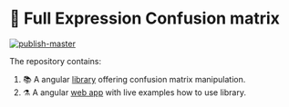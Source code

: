 # 🚀 Full Expression Confusion matrix

[![publish-master](https://github.com/FullExpression/confusion-matrix/actions/workflows/publish-master.yml/badge.svg?branch=master)](https://github.com/FullExpression/confusion-matrix/actions/workflows/publish-master.yml)

The repository contains:

1. 📚 A angular [library](./projects/confusion-matrix) offering confusion matrix manipulation.
2. ⚗️ A angular [web app](./projects/web-app) with live examples how to use library.